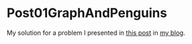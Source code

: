 # Post01GraphAndPenguins

My solution for a problem I presented in [this post](https://sophiasa.dev/blog/graphs-and-penguins/) in [my blog](https://sophiasa.dev/).

